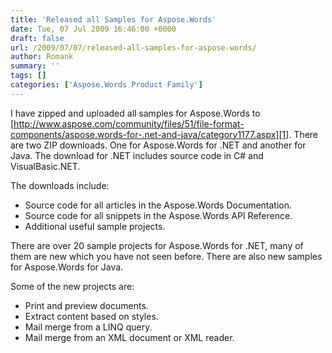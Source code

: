 ```yaml
---
title: 'Released all Samples for Aspose.Words'
date: Tue, 07 Jul 2009 16:46:00 +0000
draft: false
url: /2009/07/07/released-all-samples-for-aspose-words/
author: Romank
summary: ''
tags: []
categories: ['Aspose.Words Product Family']
---
```


I have zipped and uploaded all samples for Aspose.Words to [http://www.aspose.com/community/files/51/file-format-components/aspose.words-for-.net-and-java/category1177.aspx][1]. There are two ZIP downloads. One for Aspose.Words for .NET and another for Java. The download for .NET includes source code in C# and VisualBasic.NET.

The downloads include:

*   Source code for all articles in the Aspose.Words Documentation.
*   Source code for all snippets in the Aspose.Words API Reference.
*   Additional useful sample projects.

There are over 20 sample projects for Aspose.Words for .NET, many of them are new which you have not seen before. There are also new samples for Aspose.Words for Java.

Some of the new projects are:

*   Print and preview documents.
*   Extract content based on styles.
*   Mail merge from a LINQ query.
*   Mail merge from an XML document or XML reader.




[1]: http://www.aspose.com/community/files/51/file-format-components/aspose.words-for-.net-and-java/category1177.aspx




